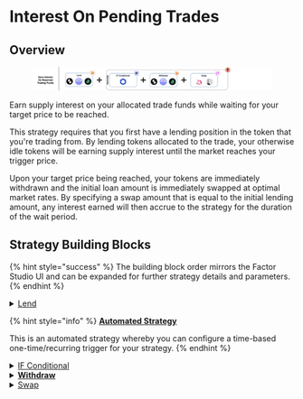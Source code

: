 # Interest On Pending Trades

## Overview

<figure><img src="../../../.gitbook/assets/image (5).png" alt=""><figcaption></figcaption></figure>

Earn supply interest on your allocated trade funds while waiting for your target price to be reached.

This strategy requires that you first have a lending position in the token that you're trading from. By lending tokens allocated to the trade, your otherwise idle tokens will be earning supply interest until the market reaches your trigger price.

Upon your target price being reached, your tokens are immediately withdrawn and the initial loan amount is immediately swapped at optimal market rates. By specifying a swap amount that is equal to the initial lending amount, any interest earned will then accrue to the strategy for the duration of the wait period.

## Strategy Building Blocks

{% hint style="success" %}
The building block order mirrors the Factor Studio UI and can be expanded for further strategy details and parameters.
{% endhint %}

<details>

<summary><a href="../../../factor-building-blocks/lend.md">Lend</a></summary>

* Lend all tokens to trade from to the lending protocol.

</details>

{% hint style="info" %}
[**Automated Strategy**](../../../factor-studio/factor-studio/automated-strategies.md)

This is an automated strategy whereby you can configure a time-based one-time/recurring trigger for your strategy.&#x20;
{% endhint %}

<details>

<summary><a href="../../../factor-studio/factor-studio/conditional-strategies.md">IF Conditional</a></summary>

* This condition will be checked each time this strategy is executed by the automation feature.
* Specify your trigger price and condition for when you want to enter the market
  * Token purchases: Only add liquidity if `marketPrice` is ≤ `targetPrice`
  * Token sales: Only add liquidity if `marketPrice` is ≥ `targetPrice`

</details>

<details>

<summary><a href="../../../factor-building-blocks/lend.md"><strong>Withdraw</strong></a></summary>

* Withdraw all tokens in the lending pool (interest would have accrued automatically).

</details>

<details>

<summary><a href="../../../factor-building-blocks/swap/">Swap</a></summary>

* Select the tokens to swap
  * Token purchases: Input token is the token to swap from and output token is the target token.
  * Token sales: Input token is the token to sell and output token is the token to receive.
* Choose an input token amount that is equal to the initial lending amount. Remaining interest remains in the strategy.

</details>
